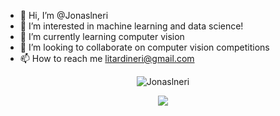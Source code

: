 - 👋 Hi, I’m @Jonaslneri
- 👀 I’m interested in machine learning and data science!
- 🌱 I’m currently learning computer vision
- 💞️ I’m looking to collaborate on computer vision competitions
- 📫 How to reach me litardineri@gmail.com

<p align="center"> <img src="https://github-readme-stats.vercel.app/api?username=Jonaslneri&show_icons=true&theme=gotham" alt="Jonaslneri" />

<p align="center"> <img src="https://github-readme-stats.vercel.app/api/top-langs/?username=Jonaslneri&langs_count=5&theme=tokyonight" lt="Jonaslneri" />

<!---
Jonaslneri/Jonaslneri is a ✨ special ✨ repository because its `README.md` (this file) appears on your GitHub profile.
You can click the Preview link to take a look at your changes.
--->

